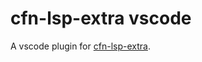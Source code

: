 # cfn-lsp-extra vscode

A vscode plugin for [cfn-lsp-extra](https://github.com/LaurenceWarne/cfn-lsp-extra).
